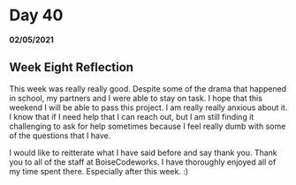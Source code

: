 # Day 40
__02/05/2021__

## Week Eight Reflection

This week was really really good. Despite some of the drama that happened in school, my partners and I were able to stay on task. I hope that this weekend I will be able to pass this project. I am really really anxious about it. I know that if I need help that I can reach out, but I am still finding it challenging to ask for help sometimes because I feel really dumb with some of the questions that I have.

I would like to reitterate what I have said before and say thank you. Thank you to all of the staff at BoiseCodeworks. I have thoroughly enjoyed all of my time spent there. Especially after this week. :)